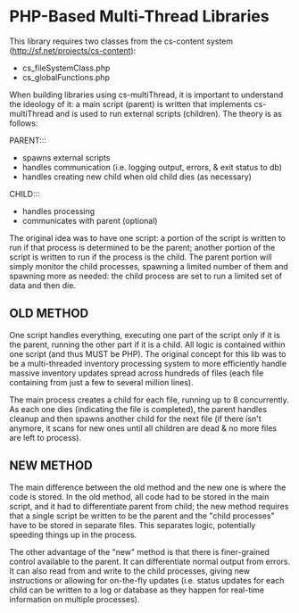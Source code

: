 PHP-Based Multi-Thread Libraries
=================


 This library requires two classes from the cs-content system 
 (http://sf.net/projects/cs-content):
  * cs_fileSystemClass.php
  * cs_globalFunctions.php

  
  
When building libraries using cs-multiThread, it is important to understand the 
ideology of it: a main script (parent) is written that implements cs-multiThread 
and is used to run external scripts (children).  The theory is as follows:

PARENT:::
 * spawns external scripts
 * handles communication (i.e. logging output, errors, & exit status to db)
 * handles creating new child when old child dies (as necessary)

CHILD:::
 * handles processing
 * communicates with parent (optional)
	

The original idea was to have one script: a portion of the script is written to 
run if that process is determined to be the parent; another portion of the 
script is written to run if the process is the child.  The parent portion will 
simply monitor the child processes, spawning a limited number of them and 
spawning more as needed: the child process are set to run a limited set of 
data and then die.  

OLD METHOD
----------

One script handles everything, executing one part of the script only if it is 
the parent, running the other part if it is a child.  All logic is contained 
within one script (and thus MUST be PHP).  The original concept for this lib 
was to be a multi-threaded inventory processing system to more efficiently 
handle massive inventory updates spread across hundreds of files (each file 
containing from just a few to several million lines).

The main process creates a child for each file, running up to 8 concurrently.
As each one dies (indicating the file is completed), the parent handles cleanup 
and then spawns another child for the next file (if there isn't anymore, it scans 
for new ones until all children are dead & no more files are left to process).

NEW METHOD
----------

The main difference between the old method and the new one is where the code is
stored.  In the old method, all code had to be stored in the main script, and 
it had to differentiate parent from child; the new method requires that a single 
script be written to be the parent and the "child processes" have to be stored 
in separate files.  This separates logic, potentially speeding things up in 
the process.

The other advantage of the "new" method is that there is finer-grained control
available to the parent.  It can differentiate normal output from errors.  It 
can also read from and write to the child processes, giving new instructions 
or allowing for on-the-fly updates (i.e. status updates for each child can be 
written to a log or database as they happen for real-time information on 
multiple processes).
